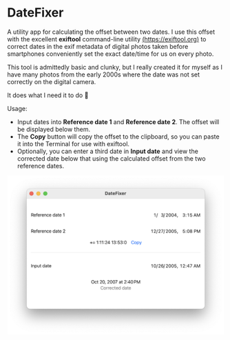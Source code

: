 # DateFixer
A utility app for calculating the offset between two dates. I use this offset with the excellent **exiftool** command-line utility [(https://exiftool.org)](https://exiftool.org) to correct dates in the exif metadata of digital photos taken before smartphones conveniently set the exact date/time for us on every photo.

This tool is admittedly basic and clunky, but I really created it for myself as I have many photos from the early 2000s where the date was not set correctly on the digital camera.

It does what I need it to do 🙂

Usage:
- Input dates into **Reference date 1** and **Reference date 2**. The offset will be displayed below them. 
- The **Copy** button will copy the offset to the clipboard, so you can paste it into the Terminal for use with exiftool.
- Optionally, you can enter a third date in **Input date** and view the corrected date below that using the calculated offset from the two reference dates.

![macOS screenshot](macos-screenshot.png)
